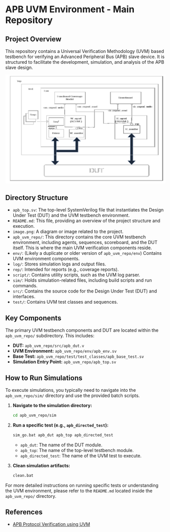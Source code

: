 # APB UVM Environment - Main Repository

## Project Overview

This repository contains a Universal Verification Methodology (UVM) based testbench for verifying an Advanced Peripheral Bus (APB) slave device. It is structured to facilitate the development, simulation, and analysis of the APB slave design.

![Block Diagram](image.png)

## Directory Structure

*   `apb_top.sv`: The top-level SystemVerilog file that instantiates the Design Under Test (DUT) and the UVM testbench environment.
*   `README.md`: This file, providing an overview of the project structure and execution.
*   `image.png`: A diagram or image related to the project.
*   `apb_uvm_repo/`: This directory contains the core UVM testbench environment, including agents, sequences, scoreboard, and the DUT itself. This is where the main UVM verification components reside.
*   `env/`: (Likely a duplicate or older version of `apb_uvm_repo/env`) Contains UVM environment components.
*   `log/`: Stores simulation logs and output files.
*   `rep/`: Intended for reports (e.g., coverage reports).
*   `script/`: Contains utility scripts, such as the UVM log parser.
*   `sim/`: Holds simulation-related files, including build scripts and run commands.
*   `src/`: Contains the source code for the Design Under Test (DUT) and interfaces.
*   `test/`: Contains UVM test classes and sequences.

## Key Components

The primary UVM testbench components and DUT are located within the `apb_uvm_repo/` subdirectory. This includes:
*   **DUT:** `apb_uvm_repo/src/apb_dut.v`
*   **UVM Environment:** `apb_uvm_repo/env/apb_env.sv`
*   **Base Test:** `apb_uvm_repo/test/test_classes/apb_base_test.sv`
*   **Simulation Entry Point:** `apb_uvm_repo/apb_top.sv`

## How to Run Simulations

To execute simulations, you typically need to navigate into the `apb_uvm_repo/sim/` directory and use the provided batch scripts.

1.  **Navigate to the simulation directory:**
    ```bash
    cd apb_uvm_repo/sim
    ```
2.  **Run a specific test (e.g., `apb_directed_test`):**
    ```bash
    sim_go.bat apb_dut apb_top apb_directed_test
    ```
    *   `apb_dut`: The name of the DUT module.
    *   `apb_top`: The name of the top-level testbench module.
    *   `apb_directed_test`: The name of the UVM test to execute.

3.  **Clean simulation artifacts:**
    ```bash
    clean.bat
    ```

For more detailed instructions on running specific tests or understanding the UVM environment, please refer to the `README.md` located inside the `apb_uvm_repo/` directory.

## References

*   [APB Protocol Verification using UVM](https://github.com/PRADEEPCHANGAL/APB-Protocol-Verification-using-UVM)
